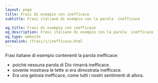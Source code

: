 ```yaml
---
layout: page
title: Frasi di esempio con inefficace 
subtitle: Frasi italiane di esempio con la parola  inefficace

og_title: Frasi di esempio con inefficace 
og_description: Frasi italiane di esempio con la parola  inefficace
og_type: website
permalink: /frasi/i/inefficace.html
---
```


Frasi italiane di esempio contenenti la parola inefficace:


- poiché nessuna parola di Dio rimarrà inefficace.
- sovente mostrava le tette si era dimostrata inefficace.
- Era una gelosia inefficace, come tutti i nostri sentimenti di allora.
